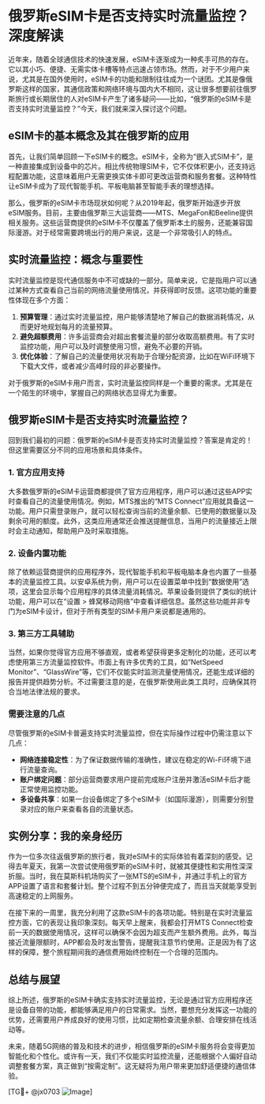 # 俄罗斯eSIM卡是否支持实时流量监控？深度解读

近年来，随着全球通信技术的快速发展，eSIM卡逐渐成为一种炙手可热的存在。它以其小巧、便捷、无需实体卡槽等特点迅速占领市场。然而，对于不少用户来说，尤其是在国外使用时，eSIM卡的功能和限制往往成为一个谜团。尤其是像俄罗斯这样的国家，其通信政策和网络环境与国内大不相同，这让很多想要前往俄罗斯旅行或长期居住的人对eSIM卡产生了诸多疑问——比如，“俄罗斯的eSIM卡是否支持实时流量监控？”今天，我们就来深入探讨这个问题。

## eSIM卡的基本概念及其在俄罗斯的应用

首先，让我们简单回顾一下eSIM卡的概念。eSIM卡，全称为“嵌入式SIM卡”，是一种直接集成到设备中的芯片。相比传统物理SIM卡，它不仅体积更小，还支持远程配置功能，这意味着用户无需更换实体卡即可更改运营商和服务套餐。这种特性让eSIM卡成为了现代智能手机、平板电脑甚至智能手表的理想选择。

那么，俄罗斯的eSIM卡市场现状如何呢？从2019年起，俄罗斯开始逐步开放eSIM服务。目前，主要由俄罗斯三大运营商——MTS、MegaFon和Beeline提供相关服务。这些运营商提供的eSIM卡不仅覆盖了俄罗斯本土的服务，还能兼容国际漫游。对于经常需要跨境出行的用户来说，这是一个非常吸引人的特点。

## 实时流量监控：概念与重要性

实时流量监控是现代通信服务中不可或缺的一部分。简单来说，它是指用户可以通过某种方式查看自己当前的网络流量使用情况，并获得即时反馈。这项功能的重要性体现在多个方面：

1. **预算管理**：通过实时流量监控，用户能够清楚地了解自己的数据消耗情况，从而更好地规划每月的流量预算。
2. **避免超额费用**：许多运营商会对超出套餐流量的部分收取高额费用。有了实时监控功能，用户可以及时调整使用习惯，避免不必要的开销。
3. **优化体验**：了解自己的流量使用状况有助于合理分配资源，比如在WiFi环境下下载大文件，或者减少高峰时段的非必要操作。

对于俄罗斯的eSIM卡用户而言，实时流量监控同样是一个重要的需求。尤其是在一个陌生的环境中，掌握自己的网络状态显得尤为重要。

## 俄罗斯eSIM卡是否支持实时流量监控？

回到我们最初的问题：俄罗斯的eSIM卡是否支持实时流量监控？答案是肯定的！但这里需要区分不同的应用场景和具体条件。

### 1. 官方应用支持
大多数俄罗斯的eSIM卡运营商都提供了官方应用程序，用户可以通过这些APP实时查看自己的流量使用情况。例如，MTS推出的“MTS Connect”应用就具备这一功能。用户只需登录账户，就可以轻松查询当前的流量余额、已使用的数据量以及剩余可用的额度。此外，这类应用通常还会推送提醒信息，当用户的流量接近上限时会主动通知，帮助用户及时采取措施。

### 2. 设备内置功能
除了依赖运营商提供的应用程序外，现代智能手机和平板电脑本身也内置了一些基本的流量监控工具。以安卓系统为例，用户可以在设置菜单中找到“数据使用”选项，这里会显示每个应用程序的具体流量消耗情况。苹果设备则提供了类似的统计功能，用户可以在“设置 > 蜂窝移动网络”中查看详细信息。虽然这些功能并非专门为eSIM卡设计，但对于所有类型的SIM卡用户来说都是通用的。

### 3. 第三方工具辅助
当然，如果你觉得官方应用不够直观，或者希望获得更多定制化的功能，还可以考虑使用第三方流量监控软件。市面上有许多优秀的工具，如“NetSpeed Monitor”、“GlassWire”等，它们不仅能实时监测流量使用情况，还能生成详细的报告并提供趋势分析。不过需要注意的是，在俄罗斯使用此类工具时，应确保其符合当地法律法规的要求。

### 需要注意的几点
尽管俄罗斯的eSIM卡普遍支持实时流量监控，但在实际操作过程中仍需注意以下几点：
- **网络连接稳定性**：为了保证数据传输的准确性，建议在稳定的Wi-Fi环境下进行流量查询。
- **账户绑定问题**：部分运营商要求用户提前完成账户注册并激活eSIM卡后才能正常使用监控功能。
- **多设备共享**：如果一台设备绑定了多个eSIM卡（如国际漫游），则需要分别登录对应的账户来查看各自的流量状态。

## 实例分享：我的亲身经历

作为一位多次往返俄罗斯的旅行者，我对eSIM卡的实际体验有着深刻的感受。记得去年夏天，我第一次尝试使用俄罗斯的eSIM卡时，就被其便捷性和实用性深深折服。当时，我在莫斯科机场购买了一张MTS的eSIM卡，并通过手机上的官方APP设置了语言和套餐计划。整个过程不到五分钟便完成了，而且当天就能享受到高速稳定的上网服务。

在接下来的一周里，我充分利用了这款eSIM卡的各项功能。特别是在实时流量监控方面，它的表现让我印象深刻。每天早上醒来，我都会打开MTS Connect检查前一天的数据使用情况，这样可以确保不会因为超支而产生额外费用。此外，每当接近流量限额时，APP都会及时发出警告，提醒我注意节约使用。正是因为有了这样的保障，整个旅程期间我的通信费用始终控制在一个合理的范围内。

## 总结与展望

综上所述，俄罗斯的eSIM卡确实支持实时流量监控，无论是通过官方应用程序还是设备自带的功能，都能够满足用户的日常需求。当然，要想充分发挥这一功能的优势，还需要用户养成良好的使用习惯，比如定期检查流量余额、合理安排在线活动等。

未来，随着5G网络的普及和技术的进步，相信俄罗斯的eSIM卡服务将会变得更加智能化和个性化。或许有一天，我们不仅能实时监控流量，还能根据个人偏好自动调整套餐方案，真正做到“按需定制”。这无疑将为用户带来更加舒适便捷的通信体验。

[TG💪+ @jx0703 ![Image](https://github.com/user-attachments/assets/dbca1d08-cadb-493c-b0ec-ad6f7a83f270)]